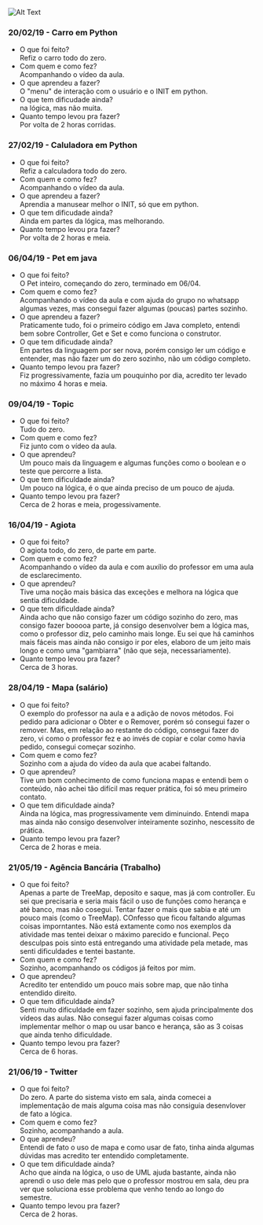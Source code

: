 ![Alt Text](https://github.com/yinicius/poo2019.1/blob/master/foto.jpg)

### 20/02/19 - Carro em Python
  - O que foi feito?  
    Refiz o carro todo do zero.
  - Com quem e como fez?  
  Acompanhando o vídeo da aula.
  - O que aprendeu a fazer?  
  O "menu" de interação com o usuário e o INIT em python.
  - O que tem dificudade ainda?  
  na lógica, mas não muita.
  - Quanto tempo levou pra fazer?  
  Por volta de 2 horas corridas.
    
### 27/02/19 - Caluladora em Python
  - O que foi feito?  
    Refiz a calculadora todo do zero.
  - Com quem e como fez?  
  Acompanhando o vídeo da aula.
  - O que aprendeu a fazer?  
  Aprendia a manusear melhor o INIT, só que em python.
  - O que tem dificudade ainda?  
  Ainda em partes da lógica, mas melhorando.
  - Quanto tempo levou pra fazer?  
  Por volta de 2 horas e meia.

### 06/04/19 - Pet em java
- O que foi feito?  
O Pet inteiro, começando do zero, terminado em 06/04.
- Com quem e como fez?  
Acompanhando o vídeo da aula e com ajuda do grupo no whatsapp algumas vezes, mas consegui fazer algumas (poucas) partes sozinho.
- O que aprendeu a fazer?  
Praticamente tudo, foi o primeiro código em Java completo, entendi bem sobre Controller, Get e Set e como funciona o construtor.
- O que tem dificudade ainda?  
Em partes da linguagem por ser nova, porém consigo ler um código e entender, mas não fazer um do zero sozinho, não um código completo.
- Quanto tempo levou pra fazer?  
Fiz progressivamente, fazia um pouquinho por dia, acredito ter levado no máximo 4 horas e meia.

### 09/04/19 - Topic  
- O que foi feito?  
Tudo do zero.  
- Com quem e como fez?  
Fiz junto com o vídeo da aula.  
- O que aprendeu?  
Um pouco mais da linguagem e algumas funções como o boolean e o teste que percorre a lista.  
- O que tem dificuldade ainda?  
Um pouco na lógica, é o que ainda preciso de um pouco de ajuda.  
- Quanto tempo levou pra fazer?  
Cerca de 2 horas e meia, progessivamente.

### 16/04/19 - Agiota  
- O que foi feito?  
O agiota todo, do zero, de parte em parte.  
- Com quem e como fez?  
Acompanhando o vídeo da aula e com auxílio do professor em uma aula de esclarecimento.  
- O que aprendeu?  
Tive uma noção mais básica das exceções e melhora na lógica que sentia dificuldade.  
- O que tem dificuldade ainda?  
Ainda acho que não consigo fazer um código sozinho do zero, mas consigo fazer booooa parte, já consigo desenvolver bem a lógica mas, como o professor diz, pelo caminho mais longe. Eu sei que há caminhos mais fáceis mas ainda não consigo ir por eles, elaboro de um jeito mais longo e como uma "gambiarra" (não que seja, necessariamente).  
- Quanto tempo levou pra fazer?  
Cerca de 3 horas.

### 28/04/19 - Mapa (salário)  
- O que foi feito?  
O exemplo do professor na aula e a adição de novos métodos. Foi pedido para adicionar o Obter e o Remover, porém só consegui fazer o remover. Mas, em relação ao restante do código, consegui fazer do zero, vi como o professor fez e ao invés de copiar e colar como havia pedido, consegui começar sozinho.  
- Com quem e como fez?  
Sozinho com a ajuda do vídeo da aula que acabei faltando.  
- O que aprendeu?  
Tive um bom conhecimento de como funciona mapas e entendi bem o conteúdo, não achei tão difícil mas requer prática, foi só meu primeiro contato.  
- O que tem dificuldade ainda?  
Ainda na lógica, mas progressivamente vem diminuindo. Entendi mapa mas ainda não consigo desenvolver inteiramente sozinho, nescessito de prática.  
- Quanto tempo levou pra fazer?  
Cerca de 2 horas e meia.

### 21/05/19 - Agência Bancária (Trabalho)  
- O que foi feito?  
Apenas a parte de TreeMap, deposito e saque, mas já com controller. Eu sei que precisaria e seria mais fácil o uso de funções como herança e até banco, mas não cosegui. Tentar fazer o mais que sabia e até um pouco mais (como o TreeMap). COnfesso que ficou faltando algumas coisas imporntantes. Não está extamente como nos exemplos da atividade mas tentei deixar o máximo parecido e funcional. Peço desculpas pois sinto está entregando uma atividade pela metade, mas senti dificuldades e tentei bastante.  
- Com quem e como fez?  
Sozinho, acompanhando os códigos já feitos por mim.  
- O que aprendeu?  
Acredito ter entendido um pouco mais sobre map, que não tinha entendido direito.  
- O que tem dificuldade ainda?  
Senti muito dificuldade em fazer sozinho, sem ajuda principalmente dos vídeos das aulas. Não consegui fazer algumas coisas como implementar melhor o map ou usar banco e herança, são as 3 coisas que ainda tenho dificuldade.  
- Quanto tempo levou pra fazer?  
Cerca de 6 horas.

### 21/06/19 - Twitter  
- O que foi feito?  
Do zero. A parte do sistema visto em sala, ainda comecei a implementação de mais alguma coisa mas não consiguia desenvlover de fato a lógica.  
- Com quem e como fez?  
Sozinho, acompanhando a aula.  
- O que aprendeu?  
Entendi de fato o uso de mapa e como usar de fato, tinha ainda algumas dúvidas mas acredito ter entendido completamente.  
- O que tem dificuldade ainda?  
Acho que ainda na lógica, o uso de UML ajuda bastante, ainda não aprendi o uso dele mas pelo que o professor mostrou em sala, deu pra ver que soluciona esse problema que venho tendo ao longo do semestre.  
- Quanto tempo levou pra fazer?  
Cerca de 2 horas.